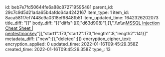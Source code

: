 id: beb7e7fd50644fe6a88c872719595481
parent_id: 29c7c9d5d21a4a65b4afdc64a4242167
item_type: 1
item_id: 8aca581f7ef7448c9a0318ef9848fb51
item_updated_time: 1642326202073
title_diff: "[]"
body_diff: "[{\"diffs\":[[0,\"d63d908)\"],[1,\".\\\n\\\n[MSSQL Injection Cheat Sheet | pentestmonkey](https://pentestmonkey.net/cheat-sheet/sql-injection/mssql-sql-injection-cheat-sheet)\"]],\"start1\":173,\"start2\":173,\"length1\":8,\"length2\":141}]"
metadata_diff: {"new":{},"deleted":[]}
encryption_cipher_text: 
encryption_applied: 0
updated_time: 2022-01-16T09:45:29.358Z
created_time: 2022-01-16T09:45:29.358Z
type_: 13